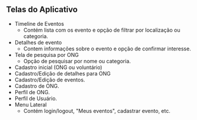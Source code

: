 
## Telas do Aplicativo

- Timeline de Eventos
  - Contém lista com os evento e opção de filtrar por localização ou categoria.
- Detalhes de evento
  - Contem informações sobre o evento e opção de confirmar interesse.
- Tela de pesquisa por ONG
  - Opção de pesquisar por nome ou categoria.
- Cadastro inicial (ONG ou voluntário)
- Cadastro/Edição de detalhes para ONG
- Cadastro/Edição de eventos.
- Cadastro de ONG.
- Perfil de ONG.
- Perfil de Usuário.
- Menu Lateral
  - Contém login/logout, "Meus eventos", cadastrar evento, etc.
